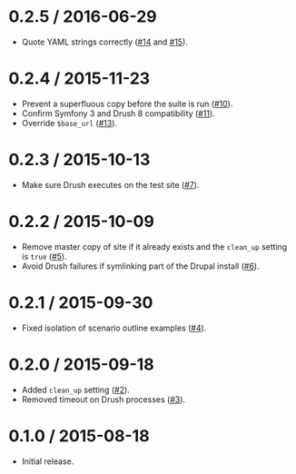 0.2.5 / 2016-06-29
==================

  * Quote YAML strings correctly ([#14](https://github.com/elifesciences/isolated-drupal-behat-extension/pull/14) and [#15](https://github.com/elifesciences/isolated-drupal-behat-extension/pull/15)).

0.2.4 / 2015-11-23
==================

  * Prevent a superfluous copy before the suite is run ([#10](https://github.com/elifesciences/isolated-drupal-behat-extension/pull/10)).
  * Confirm Symfony 3 and Drush 8 compatibility ([#11](https://github.com/elifesciences/isolated-drupal-behat-extension/pull/11)).
  * Override `$base_url` ([#13](https://github.com/elifesciences/isolated-drupal-behat-extension/pull/13)).

0.2.3 / 2015-10-13
==================

  * Make sure Drush executes on the test site ([#7](https://github.com/elifesciences/isolated-drupal-behat-extension/pull/7)).

0.2.2 / 2015-10-09
==================

  * Remove master copy of site if it already exists and the `clean_up` setting is `true` ([#5](https://github.com/elifesciences/isolated-drupal-behat-extension/pull/5)).
  * Avoid Drush failures if symlinking part of the Drupal install ([#6](https://github.com/elifesciences/isolated-drupal-behat-extension/pull/6)).

0.2.1 / 2015-09-30
==================

  * Fixed isolation of scenario outline examples ([#4](https://github.com/elifesciences/isolated-drupal-behat-extension/pull/4)).

0.2.0 / 2015-09-18
==================

  * Added `clean_up` setting ([#2](https://github.com/elifesciences/isolated-drupal-behat-extension/pull/2)).
  * Removed timeout on Drush processes ([#3](https://github.com/elifesciences/isolated-drupal-behat-extension/pull/3)).

0.1.0 / 2015-08-18
==================

  * Initial release.
